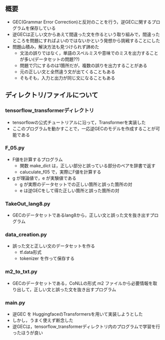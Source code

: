 ## 概要
- GEC(Grammar Error Correction)と反対のことを行う，逆GECに関するプログラムを保存している
- 逆GECは正しい文からあえて間違った文を作るという取り組みで，間違ったところを問題にすればよいのではないかという発想から挑戦することにした
- 問題山積み，解決方法も見つけられず諦めた
  - 文法の誤りではなく，単語のスペルミスや意味でのミスを出力することが多い(データセットの問題??)
  - 問題で穴にするのは1箇所だが，複数の誤りを出力することがある
  - 元の正しい文と全然違う文が出てくることもある
  - そもそも，入力と出力が同じ文になることもある

## ディレクトリ/ファイルについて
### tensorflow_transformerディレクトリ
- tensorflowの公式チュートリアルに沿って，Transformerを実装した
- ここのプログラムを動かすことで，一応逆GECのモデルを作成することが可能である

### F_05.py
- F値を計算するプログラム
  - 関数 make_dict は，正しい部分と誤っている部分のペアを辞書で返す
  - caluculate_f05 で，実際にF値を計算する
- g が理論値で，e が実験値である
  - g が実際のデータセットでの正しい箇所と誤った箇所の対
  - e は逆GECをして得た正しい箇所と誤った箇所の対

### TakeOut_lang8.py
- GECのデータセットであるlang8から，正しい文と誤った文を抜き出すプログラム

### data_creation.py
- 誤った文と正しい文のデータセットを作る
  - tf.data形式
  - tokenizer を作って保存する

### m2_to_txt.py
- GECのデータセットである，CoNLLの形式 m2 ファイルから必要情報を取り出して，正しい文と誤った文を抜き出すプログラム

### main.py
- 逆GEC を HuggingfaceのTransformersを用いて実装しようとした
- しかし，うまく使えず断念した
- 逆GECは，tensorflow_transformerディレクトリ内のプログラムで学習を行ったほうが良い

